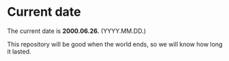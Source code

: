 # Current date

The current date is **2000.06.26.** (YYYY.MM.DD.)

This repository will be good when the world ends, so we will know how long it lasted.